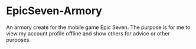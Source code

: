 # EpicSeven-Armory
An armory create for the mobile game Epic Seven. The purpose is for me to view my account profile offline and show others for advice or other purposes.

